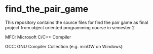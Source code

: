 # find_the_pair_game

This repository contains the source files for find the pair game as final project from object oriented programming course in semester 2

MFC: Microsoft C/C++ Compiler

GCC: GNU Compiler Collection (e.g. minGW on Windows)
